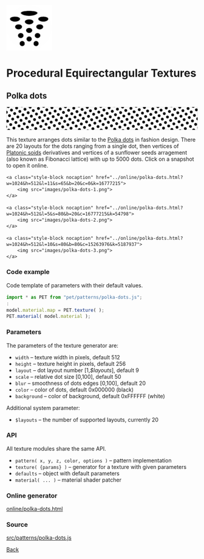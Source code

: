 <img class="logo" src="../assets/logo/logo.png">


# Procedural Equirectangular Textures


## Polka dots
<img src="images/polka-dots.jpg">

This texture arranges dots similar to the [Polka dots](https://en.wikipedia.org/wiki/Polka_dot)
in fashion design. There are 20 layouts for the dots ranging from a single dot,
then vertices of [Platonic soids](https://en.wikipedia.org/wiki/Platonic_solid)
derivatives and vertices of a sunflower seeds arragement (also known as Fibonacci
lattice) with up to 5000 dots. Click on a snapshot to open it online.

<p class="gallery">

	<a class="style-block nocaption" href="../online/polka-dots.html?w=1024&h=512&l=11&s=65&b=20&c=0&k=16777215">
		<img src="images/polka-dots-1.png">
	</a>

	<a class="style-block nocaption" href="../online/polka-dots.html?w=1024&h=512&l=5&s=80&b=20&c=16777215&k=54798">
		<img src="images/polka-dots-2.png">
	</a>

	<a class="style-block nocaption" href="../online/polka-dots.html?w=1024&h=512&l=10&s=80&b=80&c=15263976&k=5187937">
		<img src="images/polka-dots-3.png">
	</a>

</p>


### Code example

Code template of parameters with their default values.

```js
import * as PET from "pet/patterns/polka-dots.js";
:
model.material.map = PET.texture( );
PET.material( model.material );
```


### Parameters

The parameters of the texture generator are:

* `width` &ndash; texture width in pixels, default 512
* `height` &ndash; texture height in pixels, default 256
* `layout` &ndash; dot layout number [1,*$layouts*], default 9
* `scale` &ndash; relative dot size [0,100], default 50
* `blur` &ndash; smoothness of dots edges [0,100], default 20
* `color` &ndash; color of dots, default 0x000000 (black)
* `background` &ndash; color of background, default 0xFFFFFF (white)

Additional system parameter:

* `$layouts` &ndash; the number of supported layouts, currently 20


### API

All texture modules share the same API.

* `pattern( x, y, z, color, options )` &ndash; pattern implementation
* `texture( {params} )` &ndash; generator for a texture with given parameters
* `defaults` &ndash; object with default parameters
* `material( ... )` &ndash; material shader patcher


### Online generator

[online/polka-dots.html](../online/polka-dots.html)


### Source

[src/patterns/polka-dots.js](https://github.com/boytchev/texture-generator/blob/main/src/patterns/polka-dots.js)


		
<div class="footnote">
	<a href="#" onclick="window.history.back(); return false;">Back</a>
</div>